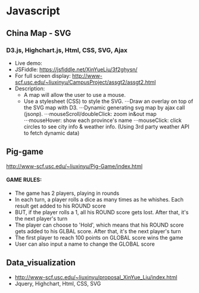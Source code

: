 # Javascript

## China Map - SVG
### D3.js, Highchart.js, Html, CSS, SVG, Ajax
- Live demo: 
- JSFiddle: https://jsfiddle.net/XinYueLiu/3f2ghysn/
- For full screen display: http://www-scf.usc.edu/~liuxinyu/CampusProject/assgt2/assgt2.html
- Description:
  * A map will allow the user to use a mouse.
  * Use a stylesheet (CSS) to style the SVG.
⋅⋅⋅Draw an overlay on top of the SVG map with D3.
⋅⋅⋅Dynamic generating svg map by ajax call (jsonp).
⋅⋅⋅mouseScroll/doubleClick: zoom in&out map
⋅⋅⋅mouseHover: show each province's name
⋅⋅⋅mouseClick: click circles to see city info & weather info. (Using 3rd party weather API to fetch dynamic data)

## Pig-game
http://www-scf.usc.edu/~liuxinyu/Pig-Game/index.html
#### GAME RULES:
- The game has 2 players, playing in rounds
- In each turn, a player rolls a dice as many times as he whishes. Each result get added to his ROUND score
- BUT, if the player rolls a 1, all his ROUND score gets lost. After that, it's the next player's turn
- The player can choose to 'Hold', which means that his ROUND score gets added to his GLBAL score. After that, it's the next player's turn
- The first player to reach 100 points on GLOBAL score wins the game
- User can also input a name to change the GLOBAL score
  
## Data_visualization 
-	http://www-scf.usc.edu/~liuxinyu/proposal_XinYue_Liu/index.html
-	Jquery, Highchart, Html, CSS, SVG
